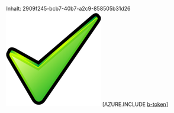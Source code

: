 Inhalt: 2909f245-bcb7-40b7-a2c9-858505b31d26![Bild](a0e1bd3a-7a15-4cf5-9892-96bbf8ba1d5d.png)
[AZURE.INCLUDE [b-token](30fee268-b4af-4b95-b108-be6de2a5b41e.md)]
